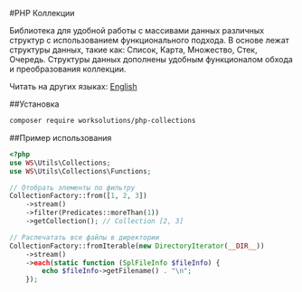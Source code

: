 #PHP Коллекции

Библиотека для удобной работы с массивами данных различных структур с использованием функционального подхода. В основе лежат структуры данных, такие как: Список, Карта, Множество, Стек, Очередь. Структуры данных дополнены удобным функционалом обхода и преобразования коллекции.

Читать на других языках: [English](../README.md)

##Установка
```bash
composer require worksolutions/php-collections
``` 

##Пример использования
```php
<?php
use WS\Utils\Collections;
use WS\Utils\Collections\Functions;

// Отобрать элементы по фильтру
CollectionFactory::from([1, 2, 3])
    ->stream()
    ->filter(Predicates::moreThan(1))
    ->getCollection(); // Collection [2, 3]

// Распечатать все файлы в директории
CollectionFactory::fromIterable(new DirectoryIterator(__DIR__))
    ->stream()
    ->each(static function (SplFileInfo $fileInfo) {
        echo $fileInfo->getFilename() . "\n";
    });

```
